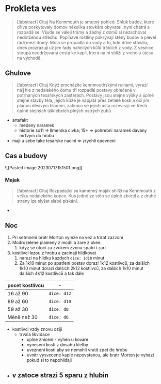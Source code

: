 # Prokleta ves

> [!abstract] Cituj
> Na Kennmouth je smutný pohled. Shluk budov, které dříve poskytovaly domov několika stovkám obyvatel, nyní chátrá a rozpadá se. Všude se válejí trámy a žádný z domů si nezachoval nedotčenou střechu. Popínavé rostliny pokrývají stěny budov a plevel řádí mezi domy. Mola se propadla do vody a to, kde dříve stávala, dnes prozrazují už jen řady nahnilých kůlů trčících z vody. Z vesnice stoupá neudržovaná cesta ke kapli, která na ni shlíží z vrcholu útesu na východě.

## Ghulove 

> [!abstract] Cituj
> Když procházíte kennmouthskými ruinami, vyrazí náhle z nedalekého domu tři rozpadlé postavy oblečené v potrhaných tesařských zástěrách. Postavy jsou stejné výšky a úplně stejné stavby těla, jejich kůže je napjatá přes zetlelé kosti a oči jim planou děsivým hladem, zatímco se jejich ústa rozevírají ve třech úplně stejných úšklebcích plných ostrých zubů

- artefakt
	- medeny naramek
	- historie so11 => Ilmerska civka; 15+ => pohrebni naramek davany mrtvym do hrobu
- maji u sebe take tesarske nacini => zrychli opevneni

## Cas a budovy

![[Pasted image 20230717151501.png]]

### Majak

> [!abstract] Cituj
> Rozpadající se kamenný maják shlíží na Kennmouth z vršku nedalekého kopce. Kus jedné ze stěn se úplně zbortil a z druhé strany lze slyšet slabé pískání.

- 

## Noc

1. Pri setmneni bratr Morton vyleze na vez a trirat zazvoni
2. Modrozelene plameny z modli a zare z oken
	1. kdyz se otoci za zvukem zvonu spatri i zari
3. kostlivci lezou z hrobu a zacinaji hlidkovat
	1. narazi na hlidku kazdych `dice: 1d10` minut
	2. Za 1k10 minut po spatření postav dorazí 1k12 kostlivců, za dalších 1k10 minut dorazí dalších 2k12 kostlivců, za dalších 1k10 minut dalších 4k12 kostlivců a tak dále

| pocet kostlivcu | -           |
| --------------- | ----------- |
| 16 až 90        | `dice: d12` |
| 89 až 60        | `dice: d10` |
| 59 až 30        | `dice: d8`  |
| Méně než 30     | `dice: d6`  |

- kostlivci vzdy znovu oziji
	- trvala likvidace
		- uplne zniceni - vyhen u kovare
		- vyneseni kosti z dosahu kletby
		- uvezneni kosti aby se nemohli vratit zpet do hrobu
		- uvnitr vysvecene kaple nepovstanou, ale bratr Morton je vyhazi pokud si to nepohlidaji
- v zatoce strazi 5 sparu z hlubin
	- 